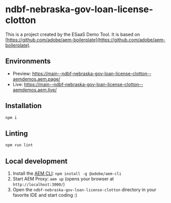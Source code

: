 # ndbf-nebraska-gov-loan-license-clotton
This is a project created by the ESaaS Demo Tool. It is based on [https://github.com/adobe/aem-boilerplate](https://github.com/adobe/aem-boilerplate).

## Environments
- Preview: https://main--ndbf-nebraska-gov-loan-license-clotton--aemdemos.aem.page/
- Live: https://main--ndbf-nebraska-gov-loan-license-clotton--aemdemos.aem.live/

## Installation

```sh
npm i
```

## Linting

```sh
npm run lint
```

## Local development

1. Install the [AEM CLI](https://github.com/adobe/helix-cli): `npm install -g @adobe/aem-cli`
1. Start AEM Proxy: `aem up` (opens your browser at `http://localhost:3000/`)
1. Open the `ndbf-nebraska-gov-loan-license-clotton` directory in your favorite IDE and start coding :)
